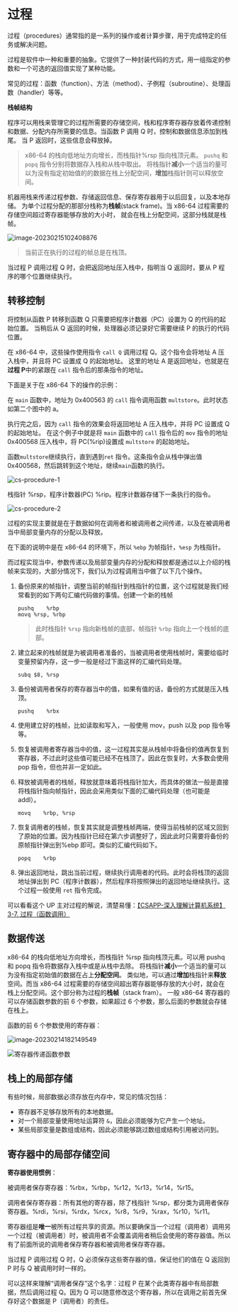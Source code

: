 # 过程

过程（procedures）通常指的是一系列的操作或者计算步骤，用于完成特定的任务或解决问题。

过程是软件中一种和重要的抽象。它提供了一种封装代码的方式，用一组指定的参数和一个可选的返回值实现了某种功能。

常见的过程：函数（function）、方法（method）、子例程（subroutine）、处理函数（handler）等等。

**栈帧结构**

程序可以用栈来管理它的过程所需要的存储空间，栈和程序寄存器存放着传递控制和数据、分配内存所需要的信息。当函数 P 调用 Q 时，控制和数据信息添加到栈尾。
当 P 返回时，这些信息会释放掉。

> x86-64 的栈向低地址方向增长，而栈指针%rsp 指向栈顶元素。
> `pushq` 和 `popq` 指令分别将数据存入栈和从栈中取出。
> 将栈指针**减小**一个适当的量可以为没有指定初始值的的数据在栈上分配空间，**增加**栈指针则可以释放空间。

机器用栈来传递过程参数、存储返回信息、保存寄存器用于以后回复，以及本地存储。
为单个过程分配的那部分栈称为**栈帧**(stack frame)。当 x86-64 过程需要的存储空间超过寄存器能够存放的大小时，
就会在栈上分配空间，这部分栈就是栈帧。

![image-20230215102408876](https://cos.asuka-xun.cc//blog/image-20230215102408876.png)

> 当前正在执行的过程的帧总是在栈顶。

当过程 P 调用过程 Q 时，会把返回地址压入栈中，指明当 Q 返回时，要从 P 程序的哪个位置继续执行。

## 转移控制

将控制从函数 P 转移到函数 Q 只需要把程序计数器（PC）设置为 Q 的代码的起始位置。
当稍后从 Q 返回的时候，处理器必须记录好它需要继续 P 的执行的代码位置。

在 x86-64 中，这些操作使用指令 `call Q` 调用过程 Q。这个指令会将地址 A 压入栈中，并且将 PC 设置成 Q 的起始地址。
这里的地址 A 是返回地址，也就是在**过程 P**中的紧跟在 `call` 指令后的那条指令的地址。

下面是关于在 x86-64 下的操作的示例：

在 `main` 函数中，地址为 0x400563 的 `call` 指令调用函数 `multstore`。此时状态如第二个图中的 a。

执行完之后，因为 `call` 指令的效果会将返回地址 A 压入栈中，并将 PC 设置成 Q 的起始地址。
在这个例子中就是将 `main` 函数中的 `call` 指令后的 `mov` 指令的地址 0x400568 压入栈中，将 PC(%rip)设置成 `multstore` 的起始地址。

函数`multstore`继续执行，直到遇到`ret` 指令。这条指令会从栈中弹出值 0x400568，然后跳转到这个地址，继续`main`函数的执行。

![cs-procedure-1](https://images-1310117338.cos.ap-nanjing.myqcloud.com/blog/cs-procedure-1.jpg)

栈指针 %rsp，程序计数器(PC) %rip。程序计数器存储下一条执行的指令。

![cs-procedure-2](https://images-1310117338.cos.ap-nanjing.myqcloud.com/blog/cs-procedure-2.jpg)

过程的实现主要就是在于数据如何在调用者和被调用者之间传递，以及在被调用者当中局部变量内存的分配以及释放。

在下面的说明中是在 x86-64 的环境下，所以 `%ebp` 为帧指针，`%esp` 为栈指针。

而过程实现当中，参数传递以及局部变量内存的分配和释放都是通过以上介绍的栈帧来实现的，大部分情况下，我们认为过程调用当中做了以下几个操作。

1. 备份原来的帧指针，调整当前的帧指针到栈指针的位置，这个过程就是我们经常看到的如下两句汇编代码做的事情。创建一个新的栈帧

   ```
   pushq	%rbp
   movq	%rsp, %rbp
   ```

   > 此时栈指针 `%rsp` 指向新栈帧的底部，帧指针 `%rbp` 指向上一个栈帧的底部。

2. 建立起来的栈帧就是为被调用者准备的，当被调用者使用栈帧时，需要给临时变量预留内存，这一步一般是经过下面这样的汇编代码处理。

   ```
   subq	$8, %rsp
   ```

3. 备份被调用者保存的寄存器当中的值，如果有值的话，备份的方式就是压入栈顶。

   ```
   pushq	%rbx
   ```

4. 使用建立好的栈帧，比如读取和写入，一般使用 mov，push 以及 pop 指令等等。

5. 恢复被调用者寄存器当中的值，这一过程其实是从栈帧中将备份的值再恢复到寄存器，不过此时这些值可能已经不在栈顶了。因此在恢复时，大多数会使用 pop 指令，但也并非一定如此。

6. 释放被调用者的栈帧，释放就意味着将栈指针加大，而具体的做法一般是直接将栈指针指向帧指针，因此会采用类似下面的汇编代码处理（也可能是 addl）。

   ```
   movq    %rbp, %rsp
   ```

7. 恢复调用者的栈帧，恢复其实就是调整栈帧两端，使得当前栈帧的区域又回到了原始的位置。因为栈指针已经在第六步调整好了，因此此时只需要将备份的原帧指针弹出到%ebp 即可。类似的汇编代码如下。

   ```
   popq    %rbp
   ```

8. 弹出返回地址，跳出当前过程，继续执行调用者的代码。此时会将栈顶的返回地址弹出到 PC（程序计数器），然后程序将按照弹出的返回地址继续执行。这个过程一般使用 `ret` 指令完成。

可以看看这个 UP 主对过程的解说，清楚易懂：[【CSAPP-深入理解计算机系统】3-7. 过程（函数调用）](https://www.bilibili.com/video/BV19X4y1P7Pn/?spm_id_from=333.788&vd_source=b3e689189f76e8e365d80b621ff607a3)

## 数据传送

x86-64 的栈向低地址方向增长，而栈指针 %rsp 指向栈顶元素。可以用 pushq 和 popq 指令将数据存入栈中或是从栈中去除。
将栈指针**减小**一个适当的量可以为没有指定初始值的数据在占上**分配空间**。
类似地，可以通过**增加**栈指针来**释放**空间。而当 x86-64 过程需要的存储空间超出寄存器能够存放的大小时，就会在栈上分配空间。这个部分称为过程的**栈帧**（stack fram）。
一般 x86-64 寄存器的可以存储函数参数的前 6 个参数，如果超过 6 个参数，那么后面的参数就会存储在栈上。

函数的前 6 个参数使用的寄存器：

![image-20230214182149549](https://cos.asuka-xun.cc//blog/image-20230214182149549.png)

![寄存器传递函数参数](https://cos.asuka-xun.cc//blog/image-20230213211832069.png)

## 栈上的局部存储

有些时候，局部数据必须存放在内存中，常见的情况包括：

- 寄存器不足够存放所有的本地数据。
- 对一个局部变量使用地址运算符 `&`，因此必须能够为它产生一个地址。
- 某些局部变量是数组或结构，因此必须能够跳过数组或结构引用被访问到。

## 寄存器中的局部存储空间

**寄存器使用惯例**：

被调用者保存寄存器：%rbx，%rbp，%r12，%r13，%r14，%r15。

调用者保存寄存器：所有其他的寄存器，除了栈指针 %rsp，都分类为调用者保存寄存器。%rdi，%rsi，%rdx，%rcx，%r8，%r9，%rax，%r10，%r11。

寄存器组是**唯一**被所有过程共享的资源。所以要确保当一个过程（调用者）调用另一个过程（被调用者）时，被调用者不会覆盖调用者稍后会使用的寄存器值。所以有了前面所说的调用者保存寄存器和被调用者保存寄存器。

当过程 P 调用过程 Q 时，Q 必须保存这些寄存器的值，保证他们的值在 Q 返回到 P 时与 Q 被调用时时一样的。

可以这样来理解“调用者保存”这个名字：过程 P 在某个此类寄存器中有局部数据，然后调用过程 Q。因为 Q 可以随意修改这个寄存器，所以在调用之前首先保存好这个数据是 P（调用者）的责任。
